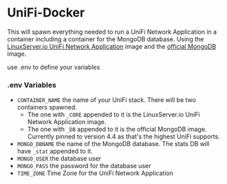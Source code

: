 # UniFi-Docker
This will spawn everything needed to run a UniFi Network Application in a container including a container for the MongoDB database. Using the [LinuxServer.io UniFi Network Application](https://github.com/linuxserver/docker-unifi-network-application) image and the [official MongoDB](https://github.com/docker-library/mongo) image.

use .env to define your variables

### .env Variables
 - `CONTAINER_NAME` the name of your UniFi stack. There will be two containers spawned.
   - The one with `_CORE` appended to it is the LinuxServer.io UniFi Network Application image.
   - The one with `_DB` appended to it is the official MongoDB image. Currently pinned to version 4.4 as that's the highest UniFi supports.
 - `MONGO_DBNAME` the name of the MongoDB database. The stats DB will have `_stat` appended to it.
 - `MONGO_USER` the database user
 - `MONGO_PASS` the password for the database user
 - `TIME_ZONE` Time Zone for the UniFi Network Application

